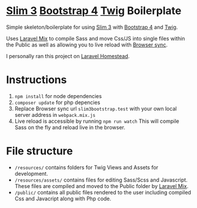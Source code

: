 # [Slim 3](https://github.com/slimphp/Slim) [Bootstrap 4](https://github.com/twbs/bootstrap) [Twig](https://github.com/twigphp/Twig) Boilerplate

Simple skeleton/boilerplate for using [Slim 3](https://github.com/slimphp/Slim) with [Bootstrap 4](https://github.com/twbs/bootstrap) and [Twig](https://github.com/twigphp/Twig). 

Uses [Laravel Mix](https://github.com/JeffreyWay/laravel-mix/blob/master/docs/installation.md) to compile Sass and move Css/JS into single files within the Public as well as allowing you to live reload with [Browser sync](https://github.com/BrowserSync/browser-sync).

I personally ran this project on [Laravel Homestead](https://github.com/laravel/homestead).

# Instructions

1. `npm install` for node dependencies
2. `composer update` for php depencies
3. Replace Browser sync url `slim3bootstrap.test` with your own local server address in `webpack.mix.js`
4. Live reload is accessible by running `npm run watch` This will compile Sass on the fly and reload live in the browser.

# File structure

- `/resources/` contains folders for Twig Views and Assets for development.
- `/resources/assets/` contains files for editing Sass/Scss and Javascript. These files are compiled and moved to the Public folder by [Laravel Mix](https://github.com/JeffreyWay/laravel-mix/blob/master/docs/installation.md).
- `/public/` contains all public files rendered to the user including compiled Css and Javacript along with Php code.
